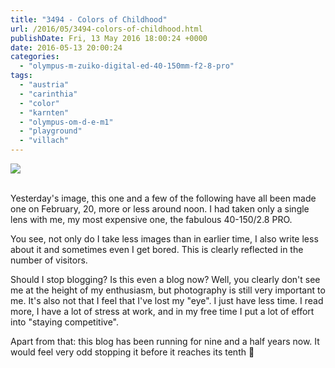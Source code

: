 ```yaml
---
title: "3494 - Colors of Childhood"
url: /2016/05/3494-colors-of-childhood.html
publishDate: Fri, 13 May 2016 18:00:24 +0000
date: 2016-05-13 20:00:24
categories: 
  - "olympus-m-zuiko-digital-ed-40-150mm-f2-8-pro"
tags: 
  - "austria"
  - "carinthia"
  - "color"
  - "karnten"
  - "olympus-om-d-e-m1"
  - "playground"
  - "villach"
---
```

<div class="container">
<div class="center"><a target="_blank" href="https://d25zfm9zpd7gm5.cloudfront.net/1200x1200/2016/20160220_120114_lr.jpg"><img class="webfeedsFeaturedVisual" src="https://d25zfm9zpd7gm5.cloudfront.net/0600x0600/2016/20160220_120114_lr.jpg" /></a></div>
</div>
<br />

Yesterday's image, this one and a few of the following have all been made one on February, 20, more or less around noon. I had taken only a single lens with me, my most expensive one, the fabulous 40-150/2.8 PRO.

You see, not only do I take less images than in earlier time, I also write less about it and sometimes even I get bored. This is clearly reflected in the number of visitors.

Should I stop blogging? Is this even a blog now? Well, you clearly don't see me at the height of my enthusiasm, but photography is still very important to me. It's also not that I feel that I've lost my "eye". I just have less time. I read more, I have a lot of stress at work, and in my free time I put a lot of effort into "staying competitive".

Apart from that: this blog has been running for nine and a half years now. It would feel very odd stopping it before it reaches its tenth 🙂

